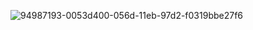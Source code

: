 
![94987193-0053d400-056d-11eb-97d2-f0319bbe27f6](https://user-images.githubusercontent.com/86551201/197801661-1fcfdfea-8e98-41cf-9bee-415b9f5235a9.jpeg)
